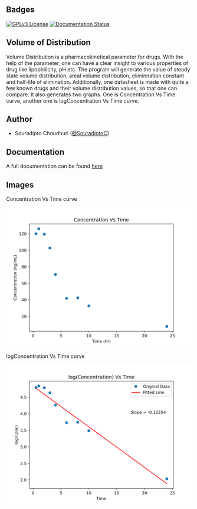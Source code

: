 
## Badges

[![GPLv3 License](https://img.shields.io/badge/License-GPL%20v3-yellow.svg)](https://opensource.org/licenses/)
[![Documentation Status](https://readthedocs.org/projects/volume-distribution/badge/?version=latest)](https://volume-distribution.readthedocs.io/en/latest/?badge=latest)
## Volume of Distribution

Volume Distribution is a pharmacokinetical parameter for drugs. With the help of the parameter, one can have a clear insight to various properties of drug like lipophilicity, pH etc. The program will generate the value of steady state volume distribution, areal volume distribution, eliminnation constant and half-life of elimination. Additionally, one datasheet is made with quite a few known drugs and their volume distribution values, so that one can compare. It also generates two graphs. One is Concentration Vs Time curve, another one is logConcentration Vs Time curve.


## Author

- Souradipto Choudhuri ([@SouradiptoC](https://github.com/SouradiptoC))

  
## Documentation

A full documentation can be found [here](https://volume-distribution.readthedocs.io/en/latest/)

  
## Images

Concentration Vs Time curve

![Concentration Vs Time Curve](https://github.com/SouradiptoC/volume-distribution/blob/master/result/ConcVsTime.svg)

logConcentration Vs Time curve

![logConcentration Vs Time Curve](https://github.com/SouradiptoC/volume-distribution/blob/master/result/logConcVsTime.svg)

  